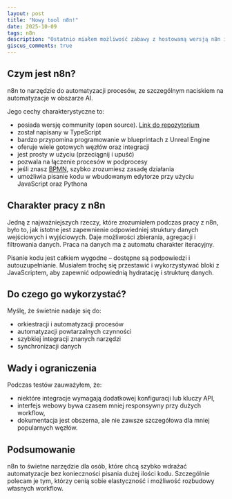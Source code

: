 ```yaml
---
layout: post
title: "Nowy tool n8n!"
date: 2025-10-09
tags: n8n
description: "Ostatnio miałem możliwość zabawy z hostowaną wersją n8n i chciałem podzielić się swoimi wrażeniami"
giscus_comments: true
---
```


## Czym jest n8n?

n8n to narzędzie do automatyzacji procesów, ze szczególnym naciskiem na automatyzacje w obszarze AI.

Jego cechy charakterystyczne to:

- posiada wersję community (open source). [Link do repozytorium](https://github.com/n8n-io/n8n)
- został napisany w TypeScript
- bardzo przypomina programowanie w blueprintach z Unreal Engine
- oferuje wiele gotowych węzłów oraz integracji
- jest prosty w użyciu (przeciągnij i upuść)
- pozwala na łączenie procesów w podprocesy
- jeśli znasz [BPMN](https://www.bpmn.org/), szybko zrozumiesz zasadę działania
- umożliwia pisanie kodu w wbudowanym edytorze przy użyciu JavaScript oraz Pythona

## Charakter pracy z n8n

Jedną z najważniejszych rzeczy, które zrozumiałem podczas pracy z n8n,
było to, jak istotne jest zapewnienie odpowiedniej struktury danych wejściowych i wyjściowych.
Daje możliwości zbierania, agregacji i filtrowania danych. Praca na danych ma
z automatu charakter iteracyjny.

Pisanie kodu jest całkiem wygodne – dostępne są podpowiedzi i autouzupełnianie.
Musiałem trochę się przestawić i wykorzystywać bloki z JavaScriptem, aby zapewnić
odpowiednią hydratację i strukturę danych.

## Do czego go wykorzystać?

Myślę, że świetnie nadaje się do:

- orkiestracji i automatyzacji procesów
- automatyzacji powtarzalnych czynności
- szybkiej integracji znanych narzędzi
- synchronizacji danych

## Wady i ograniczenia

Podczas testów zauważyłem, że:

- niektóre integracje wymagają dodatkowej konfiguracji lub kluczy API,
- interfejs webowy bywa czasem mniej responsywny przy dużych workflow,
- dokumentacja jest obszerna, ale nie zawsze szczegółowa dla mniej popularnych węzłów.

## Podsumowanie

n8n to świetne narzędzie dla osób, które chcą szybko wdrażać automatyzacje bez konieczności pisania dużej ilości kodu.
Szczególnie polecam je tym, którzy cenią sobie elastyczność i możliwość rozbudowy własnych workflow.
